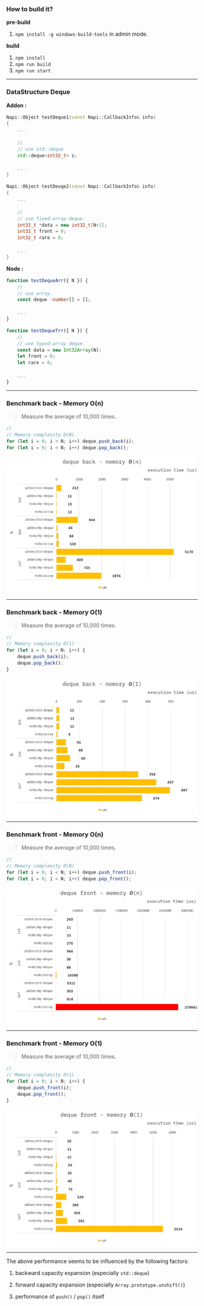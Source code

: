 ### How to build it?

**pre-build**

1. `npm install -g windows-build-tools` in admin mode.

**build**

1. `npm install`
2. `npm run build`
3. `npm run start`

---

### DataStructure Deque

**Addon :**

```cpp
Napi::Object testDeque1(const Napi::CallbackInfo& info)
{
    ...

    //
    // use std::deque
    std::deque<int32_t> s;

    ...
}
```

```cpp
Napi::Object testDeuqe2(const Napi::CallbackInfo& info)
{
    ...

    //
    // use fixed-array-deque.
    int32_t *data = new int32_t[N+1];
    int32_t front = 0;
    int32_t rare = 0;

    ...
}
```

**Node :**

```ts
function testDequeArr({ N }) {
    //
    // use array.
    const deque :number[] = [];

    ...
}
```

```ts
function testDequeTrr({ N }) {
    //
    // use typed-array deque.
    const data = new Int32Array(N);
    let front = 0;
    let rare = 0;

    ...
}
```

---

### Benchmark back - Memory O(n)

> Measure the average of 10,000 times.

```ts
//
// Memory complexity O(N)
for (let i = 0; i < N; i++) deque.push_back(i);
for (let i = 0; i < N; i++) deque.pop_back();
```

![](./resource/benchmark-back-on.png)

---

### Benchmark back - Memory O(1)

> Measure the average of 10,000 times.

```ts
//
// Memory complexity O(1)
for (let i = 0; i < N; i++) {
    deque.push_back(i);
    deque.pop_back();
}
```

![](./resource/benchmark-back-o1.png)

---

### Benchmark front - Memory O(n)

> Measure the average of 10,000 times.

```ts
//
// Memory complexity O(N)
for (let i = 0; i < N; i++) deque.push_front(i);
for (let i = 0; i < N; i++) deque.pop_front();
```

![](./resource/benchmark-front-on.png)

---

### Benchmark front - Memory O(1)

> Measure the average of 10,000 times.

```ts
//
// Memory complexity O(1)
for (let i = 0; i < N; i++) {
    deque.push_front(i);
    deque.pop_front();
}
```

![](./resource/benchmark-front-o1.png)

---

The above performance seems to be influenced by the following factors:

1. backward capacity expansion (especially `std::deque`)

2. forward capacity expansion (especially `Array.prototype.unshift()`)

3. performance of `push()` / `pop()` itself
